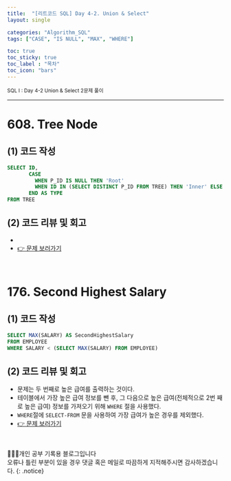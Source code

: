 ```yaml
---
title:  "[리트코드 SQL] Day 4-2. Union & Select"
layout: single

categories: "Algorithm_SQL"
tags: ["CASE", "IS NULL", "MAX", "WHERE"]

toc: true
toc_sticky: true
toc_label : "목차"
toc_icon: "bars"
---
```


<small>SQL I : Day 4-2 Union & Select 2문제 풀이</small>

***

# <span class="half_HL">608. Tree Node</span>

## (1) 코드 작성
```sql
SELECT ID,
       CASE 
         WHEN P_ID IS NULL THEN 'Root'
         WHEN ID IN (SELECT DISTINCT P_ID FROM TREE) THEN 'Inner' ELSE 'Leaf'
       END AS TYPE
FROM TREE
```

## (2) 코드 리뷰 및 회고
- 
- [👉 문제 보러가기](https://leetcode.com/problems/tree-node/description/?envType=study-plan&id=sql-i)

<br>

# <span class="half_HL">176. Second Highest Salary</span>

## (1) 코드 작성
```sql
SELECT MAX(SALARY) AS SecondHighestSalary
FROM EMPLOYEE
WHERE SALARY < (SELECT MAX(SALARY) FROM EMPLOYEE)
```

## (2) 코드 리뷰 및 회고
- 문제는 두 번째로 높은 급여를 출력하는 것이다.
- 테이블에서 가장 높은 급여 정보를 뺀 후, 그 다음으로 높은 급여(전체적으로 2번 째로 높은 급여) 정보를 가져오기 위해 ```WHERE``` 절을 사용했다.
- ```WHERE```절에 ```SELECT-FROM``` 문을 사용하여 가장 급여가 높은 경우를 제외했다.
- [👉 문제 보러가기](https://leetcode.com/problems/second-highest-salary/?envType=study-plan&id=sql-i)

<br>

👩🏻‍💻개인 공부 기록용 블로그입니다
<br>오류나 틀린 부분이 있을 경우 댓글 혹은 메일로 따끔하게 지적해주시면 감사하겠습니다.
{: .notice}
